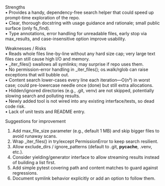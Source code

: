 Strengths  
• Provides a handy, dependency-free search helper that could speed up prompt-time exploration of the repo.  
• Clear, thorough docstring with usage guidance and rationale; small public surface (only fs_find).  
• Type annotations, error handling for unreadable files, early stop via max_results, and case-insensitive option improve usability.  

Weaknesses / Risks  
• Reads whole files line-by-line without any hard size cap; very large text files can still cause high I/O and memory.  
• _iter_files() swallows all symlinks; may surprise if repo uses them.  
• No permission-error handling in _iter_files(); os.walk/rglob can raise exceptions that will bubble out.  
• Content search lower-cases every line each iteration—O(n²) in worst case; could pre-lowercase needle once (done) but still extra allocations.  
• Hidden/ignored directories (e.g., .git, venv) are not skipped, potentially slowing search and polluting results.  
• Newly added tool is not wired into any existing interface/tests, so dead code risk.  
• Lack of unit tests and README entry.  

Suggestions for improvement  
1. Add max_file_size parameter (e.g., default 1 MB) and skip bigger files to avoid runaway scans.  
2. Wrap _iter_files() in try/except PermissionError to keep search resilient.  
3. Allow exclude_dirs / ignore_patterns (default to .git, __pycache__, .venv, etc.).  
4. Consider yielding/generator interface to allow streaming results instead of building a list first.  
5. Add simple pytest covering path and content matches to guard against regressions.  
6. Document symlink behavior explicitly or add an option to follow them.